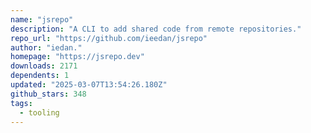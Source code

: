 ```yaml
---
name: "jsrepo"
description: "A CLI to add shared code from remote repositories."
repo_url: "https://github.com/ieedan/jsrepo"
author: "iedan."
homepage: "https://jsrepo.dev"
downloads: 2171
dependents: 1
updated: "2025-03-07T13:54:26.180Z"
github_stars: 348
tags: 
  - tooling
---
```

